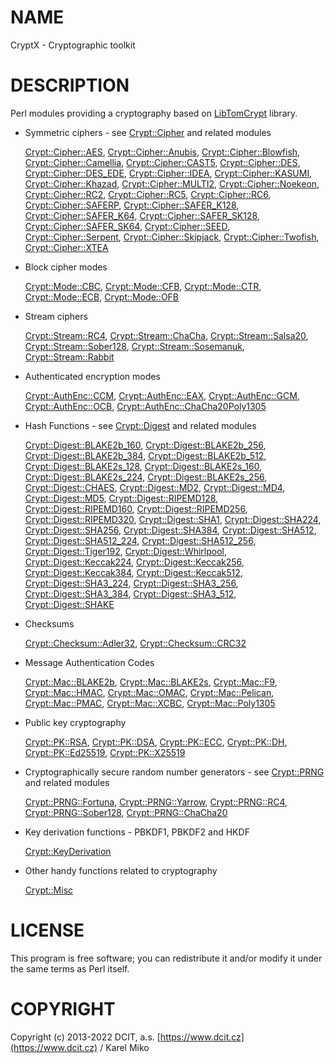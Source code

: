 # NAME

CryptX - Cryptographic toolkit

# DESCRIPTION

Perl modules providing a cryptography based on [LibTomCrypt](https://github.com/libtom/libtomcrypt) library.

- Symmetric ciphers - see [Crypt::Cipher](https://metacpan.org/pod/Crypt%3A%3ACipher) and related modules

    [Crypt::Cipher::AES](https://metacpan.org/pod/Crypt%3A%3ACipher%3A%3AAES), [Crypt::Cipher::Anubis](https://metacpan.org/pod/Crypt%3A%3ACipher%3A%3AAnubis), [Crypt::Cipher::Blowfish](https://metacpan.org/pod/Crypt%3A%3ACipher%3A%3ABlowfish), [Crypt::Cipher::Camellia](https://metacpan.org/pod/Crypt%3A%3ACipher%3A%3ACamellia), [Crypt::Cipher::CAST5](https://metacpan.org/pod/Crypt%3A%3ACipher%3A%3ACAST5), [Crypt::Cipher::DES](https://metacpan.org/pod/Crypt%3A%3ACipher%3A%3ADES),
    [Crypt::Cipher::DES\_EDE](https://metacpan.org/pod/Crypt%3A%3ACipher%3A%3ADES_EDE), [Crypt::Cipher::IDEA](https://metacpan.org/pod/Crypt%3A%3ACipher%3A%3AIDEA), [Crypt::Cipher::KASUMI](https://metacpan.org/pod/Crypt%3A%3ACipher%3A%3AKASUMI), [Crypt::Cipher::Khazad](https://metacpan.org/pod/Crypt%3A%3ACipher%3A%3AKhazad), [Crypt::Cipher::MULTI2](https://metacpan.org/pod/Crypt%3A%3ACipher%3A%3AMULTI2), [Crypt::Cipher::Noekeon](https://metacpan.org/pod/Crypt%3A%3ACipher%3A%3ANoekeon),
    [Crypt::Cipher::RC2](https://metacpan.org/pod/Crypt%3A%3ACipher%3A%3ARC2), [Crypt::Cipher::RC5](https://metacpan.org/pod/Crypt%3A%3ACipher%3A%3ARC5), [Crypt::Cipher::RC6](https://metacpan.org/pod/Crypt%3A%3ACipher%3A%3ARC6), [Crypt::Cipher::SAFERP](https://metacpan.org/pod/Crypt%3A%3ACipher%3A%3ASAFERP), [Crypt::Cipher::SAFER\_K128](https://metacpan.org/pod/Crypt%3A%3ACipher%3A%3ASAFER_K128), [Crypt::Cipher::SAFER\_K64](https://metacpan.org/pod/Crypt%3A%3ACipher%3A%3ASAFER_K64),
    [Crypt::Cipher::SAFER\_SK128](https://metacpan.org/pod/Crypt%3A%3ACipher%3A%3ASAFER_SK128), [Crypt::Cipher::SAFER\_SK64](https://metacpan.org/pod/Crypt%3A%3ACipher%3A%3ASAFER_SK64), [Crypt::Cipher::SEED](https://metacpan.org/pod/Crypt%3A%3ACipher%3A%3ASEED), [Crypt::Cipher::Serpent](https://metacpan.org/pod/Crypt%3A%3ACipher%3A%3ASerpent), [Crypt::Cipher::Skipjack](https://metacpan.org/pod/Crypt%3A%3ACipher%3A%3ASkipjack),
    [Crypt::Cipher::Twofish](https://metacpan.org/pod/Crypt%3A%3ACipher%3A%3ATwofish), [Crypt::Cipher::XTEA](https://metacpan.org/pod/Crypt%3A%3ACipher%3A%3AXTEA)

- Block cipher modes

    [Crypt::Mode::CBC](https://metacpan.org/pod/Crypt%3A%3AMode%3A%3ACBC), [Crypt::Mode::CFB](https://metacpan.org/pod/Crypt%3A%3AMode%3A%3ACFB), [Crypt::Mode::CTR](https://metacpan.org/pod/Crypt%3A%3AMode%3A%3ACTR), [Crypt::Mode::ECB](https://metacpan.org/pod/Crypt%3A%3AMode%3A%3AECB), [Crypt::Mode::OFB](https://metacpan.org/pod/Crypt%3A%3AMode%3A%3AOFB)

- Stream ciphers

    [Crypt::Stream::RC4](https://metacpan.org/pod/Crypt%3A%3AStream%3A%3ARC4), [Crypt::Stream::ChaCha](https://metacpan.org/pod/Crypt%3A%3AStream%3A%3AChaCha), [Crypt::Stream::Salsa20](https://metacpan.org/pod/Crypt%3A%3AStream%3A%3ASalsa20), [Crypt::Stream::Sober128](https://metacpan.org/pod/Crypt%3A%3AStream%3A%3ASober128),
    [Crypt::Stream::Sosemanuk](https://metacpan.org/pod/Crypt%3A%3AStream%3A%3ASosemanuk), [Crypt::Stream::Rabbit](https://metacpan.org/pod/Crypt%3A%3AStream%3A%3ARabbit)

- Authenticated encryption modes

    [Crypt::AuthEnc::CCM](https://metacpan.org/pod/Crypt%3A%3AAuthEnc%3A%3ACCM), [Crypt::AuthEnc::EAX](https://metacpan.org/pod/Crypt%3A%3AAuthEnc%3A%3AEAX), [Crypt::AuthEnc::GCM](https://metacpan.org/pod/Crypt%3A%3AAuthEnc%3A%3AGCM), [Crypt::AuthEnc::OCB](https://metacpan.org/pod/Crypt%3A%3AAuthEnc%3A%3AOCB), [Crypt::AuthEnc::ChaCha20Poly1305](https://metacpan.org/pod/Crypt%3A%3AAuthEnc%3A%3AChaCha20Poly1305)

- Hash Functions - see [Crypt::Digest](https://metacpan.org/pod/Crypt%3A%3ADigest) and related modules

    [Crypt::Digest::BLAKE2b\_160](https://metacpan.org/pod/Crypt%3A%3ADigest%3A%3ABLAKE2b_160), [Crypt::Digest::BLAKE2b\_256](https://metacpan.org/pod/Crypt%3A%3ADigest%3A%3ABLAKE2b_256), [Crypt::Digest::BLAKE2b\_384](https://metacpan.org/pod/Crypt%3A%3ADigest%3A%3ABLAKE2b_384), [Crypt::Digest::BLAKE2b\_512](https://metacpan.org/pod/Crypt%3A%3ADigest%3A%3ABLAKE2b_512),
    [Crypt::Digest::BLAKE2s\_128](https://metacpan.org/pod/Crypt%3A%3ADigest%3A%3ABLAKE2s_128), [Crypt::Digest::BLAKE2s\_160](https://metacpan.org/pod/Crypt%3A%3ADigest%3A%3ABLAKE2s_160), [Crypt::Digest::BLAKE2s\_224](https://metacpan.org/pod/Crypt%3A%3ADigest%3A%3ABLAKE2s_224), [Crypt::Digest::BLAKE2s\_256](https://metacpan.org/pod/Crypt%3A%3ADigest%3A%3ABLAKE2s_256),
    [Crypt::Digest::CHAES](https://metacpan.org/pod/Crypt%3A%3ADigest%3A%3ACHAES), [Crypt::Digest::MD2](https://metacpan.org/pod/Crypt%3A%3ADigest%3A%3AMD2), [Crypt::Digest::MD4](https://metacpan.org/pod/Crypt%3A%3ADigest%3A%3AMD4), [Crypt::Digest::MD5](https://metacpan.org/pod/Crypt%3A%3ADigest%3A%3AMD5), [Crypt::Digest::RIPEMD128](https://metacpan.org/pod/Crypt%3A%3ADigest%3A%3ARIPEMD128), [Crypt::Digest::RIPEMD160](https://metacpan.org/pod/Crypt%3A%3ADigest%3A%3ARIPEMD160),
    [Crypt::Digest::RIPEMD256](https://metacpan.org/pod/Crypt%3A%3ADigest%3A%3ARIPEMD256), [Crypt::Digest::RIPEMD320](https://metacpan.org/pod/Crypt%3A%3ADigest%3A%3ARIPEMD320), [Crypt::Digest::SHA1](https://metacpan.org/pod/Crypt%3A%3ADigest%3A%3ASHA1), [Crypt::Digest::SHA224](https://metacpan.org/pod/Crypt%3A%3ADigest%3A%3ASHA224), [Crypt::Digest::SHA256](https://metacpan.org/pod/Crypt%3A%3ADigest%3A%3ASHA256), [Crypt::Digest::SHA384](https://metacpan.org/pod/Crypt%3A%3ADigest%3A%3ASHA384),
    [Crypt::Digest::SHA512](https://metacpan.org/pod/Crypt%3A%3ADigest%3A%3ASHA512), [Crypt::Digest::SHA512\_224](https://metacpan.org/pod/Crypt%3A%3ADigest%3A%3ASHA512_224), [Crypt::Digest::SHA512\_256](https://metacpan.org/pod/Crypt%3A%3ADigest%3A%3ASHA512_256), [Crypt::Digest::Tiger192](https://metacpan.org/pod/Crypt%3A%3ADigest%3A%3ATiger192), [Crypt::Digest::Whirlpool](https://metacpan.org/pod/Crypt%3A%3ADigest%3A%3AWhirlpool),
    [Crypt::Digest::Keccak224](https://metacpan.org/pod/Crypt%3A%3ADigest%3A%3AKeccak224), [Crypt::Digest::Keccak256](https://metacpan.org/pod/Crypt%3A%3ADigest%3A%3AKeccak256), [Crypt::Digest::Keccak384](https://metacpan.org/pod/Crypt%3A%3ADigest%3A%3AKeccak384), [Crypt::Digest::Keccak512](https://metacpan.org/pod/Crypt%3A%3ADigest%3A%3AKeccak512),
    [Crypt::Digest::SHA3\_224](https://metacpan.org/pod/Crypt%3A%3ADigest%3A%3ASHA3_224), [Crypt::Digest::SHA3\_256](https://metacpan.org/pod/Crypt%3A%3ADigest%3A%3ASHA3_256), [Crypt::Digest::SHA3\_384](https://metacpan.org/pod/Crypt%3A%3ADigest%3A%3ASHA3_384), [Crypt::Digest::SHA3\_512](https://metacpan.org/pod/Crypt%3A%3ADigest%3A%3ASHA3_512), [Crypt::Digest::SHAKE](https://metacpan.org/pod/Crypt%3A%3ADigest%3A%3ASHAKE)

- Checksums

    [Crypt::Checksum::Adler32](https://metacpan.org/pod/Crypt%3A%3AChecksum%3A%3AAdler32), [Crypt::Checksum::CRC32](https://metacpan.org/pod/Crypt%3A%3AChecksum%3A%3ACRC32)

- Message Authentication Codes

    [Crypt::Mac::BLAKE2b](https://metacpan.org/pod/Crypt%3A%3AMac%3A%3ABLAKE2b), [Crypt::Mac::BLAKE2s](https://metacpan.org/pod/Crypt%3A%3AMac%3A%3ABLAKE2s), [Crypt::Mac::F9](https://metacpan.org/pod/Crypt%3A%3AMac%3A%3AF9), [Crypt::Mac::HMAC](https://metacpan.org/pod/Crypt%3A%3AMac%3A%3AHMAC), [Crypt::Mac::OMAC](https://metacpan.org/pod/Crypt%3A%3AMac%3A%3AOMAC),
    [Crypt::Mac::Pelican](https://metacpan.org/pod/Crypt%3A%3AMac%3A%3APelican), [Crypt::Mac::PMAC](https://metacpan.org/pod/Crypt%3A%3AMac%3A%3APMAC), [Crypt::Mac::XCBC](https://metacpan.org/pod/Crypt%3A%3AMac%3A%3AXCBC), [Crypt::Mac::Poly1305](https://metacpan.org/pod/Crypt%3A%3AMac%3A%3APoly1305)

- Public key cryptography

    [Crypt::PK::RSA](https://metacpan.org/pod/Crypt%3A%3APK%3A%3ARSA), [Crypt::PK::DSA](https://metacpan.org/pod/Crypt%3A%3APK%3A%3ADSA), [Crypt::PK::ECC](https://metacpan.org/pod/Crypt%3A%3APK%3A%3AECC), [Crypt::PK::DH](https://metacpan.org/pod/Crypt%3A%3APK%3A%3ADH), [Crypt::PK::Ed25519](https://metacpan.org/pod/Crypt%3A%3APK%3A%3AEd25519), [Crypt::PK::X25519](https://metacpan.org/pod/Crypt%3A%3APK%3A%3AX25519)

- Cryptographically secure random number generators - see [Crypt::PRNG](https://metacpan.org/pod/Crypt%3A%3APRNG) and related modules

    [Crypt::PRNG::Fortuna](https://metacpan.org/pod/Crypt%3A%3APRNG%3A%3AFortuna), [Crypt::PRNG::Yarrow](https://metacpan.org/pod/Crypt%3A%3APRNG%3A%3AYarrow), [Crypt::PRNG::RC4](https://metacpan.org/pod/Crypt%3A%3APRNG%3A%3ARC4), [Crypt::PRNG::Sober128](https://metacpan.org/pod/Crypt%3A%3APRNG%3A%3ASober128), [Crypt::PRNG::ChaCha20](https://metacpan.org/pod/Crypt%3A%3APRNG%3A%3AChaCha20)

- Key derivation functions - PBKDF1, PBKDF2 and HKDF

    [Crypt::KeyDerivation](https://metacpan.org/pod/Crypt%3A%3AKeyDerivation)

- Other handy functions related to cryptography

    [Crypt::Misc](https://metacpan.org/pod/Crypt%3A%3AMisc)

# LICENSE

This program is free software; you can redistribute it and/or modify it under the same terms as Perl itself.

# COPYRIGHT

Copyright (c) 2013-2022 DCIT, a.s. [https://www.dcit.cz](https://www.dcit.cz) / Karel Miko
